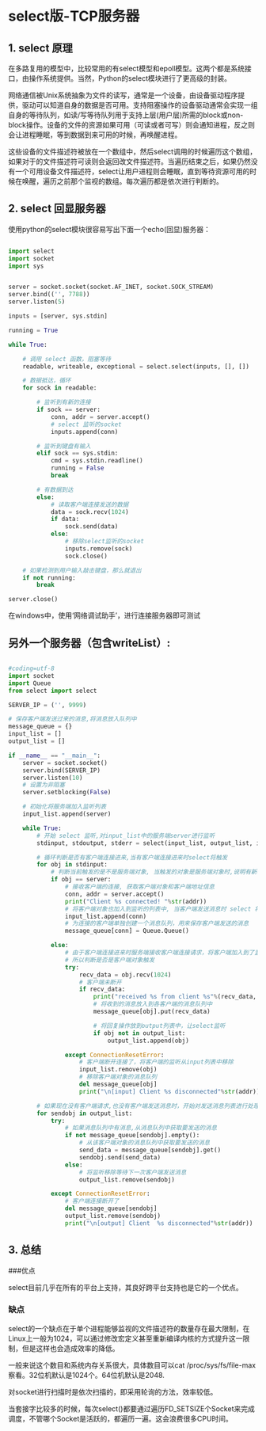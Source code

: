 # select版-TCP服务器

## 1. select 原理

在多路复用的模型中，比较常用的有select模型和epoll模型。这两个都是系统接口，由操作系统提供。当然，Python的select模块进行了更高级的封装。

网络通信被Unix系统抽象为文件的读写，通常是一个设备，由设备驱动程序提供，驱动可以知道自身的数据是否可用。支持阻塞操作的设备驱动通常会实现一组自身的等待队列，如读/写等待队列用于支持上层(用户层)所需的block或non-block操作。设备的文件的资源如果可用（可读或者可写）则会通知进程，反之则会让进程睡眠，等到数据到来可用的时候，再唤醒进程。

这些设备的文件描述符被放在一个数组中，然后select调用的时候遍历这个数组，如果对于的文件描述符可读则会返回改文件描述符。当遍历结束之后，如果仍然没有一个可用设备文件描述符，select让用户进程则会睡眠，直到等待资源可用的时候在唤醒，遍历之前那个监视的数组。每次遍历都是依次进行判断的。

## 2. select 回显服务器

使用python的select模块很容易写出下面一个echo(回显)服务器：

```python

import select
import socket
import sys


server = socket.socket(socket.AF_INET, socket.SOCK_STREAM)
server.bind(('', 7788))
server.listen(5)

inputs = [server, sys.stdin]

running = True

while True:

    # 调用 select 函数，阻塞等待
    readable, writeable, exceptional = select.select(inputs, [], [])

    # 数据抵达，循环
    for sock in readable:

        # 监听到有新的连接
        if sock == server:
            conn, addr = server.accept()
            # select 监听的socket
            inputs.append(conn)

        # 监听到键盘有输入
        elif sock == sys.stdin:
            cmd = sys.stdin.readline()
            running = False
            break

        # 有数据到达
        else:
            # 读取客户端连接发送的数据
            data = sock.recv(1024)
            if data:
                sock.send(data)
            else:
                # 移除select监听的socket
                inputs.remove(sock)
                sock.close()

    # 如果检测到用户输入敲击键盘，那么就退出
    if not running:
        break

server.close()

```

在windows中，使用‘网络调试助手’，进行连接服务器即可测试



## 另外一个服务器（包含writeList）:

```python

#coding=utf-8
import socket  
import Queue
from select import select  

SERVER_IP = ('', 9999)  

# 保存客户端发送过来的消息,将消息放入队列中  
message_queue = {}  
input_list = []  
output_list = []  

if __name__ == "__main__":  
    server = socket.socket()  
    server.bind(SERVER_IP)  
    server.listen(10)  
    # 设置为非阻塞  
    server.setblocking(False)  

    # 初始化将服务端加入监听列表  
    input_list.append(server)  

    while True:  
        # 开始 select 监听,对input_list中的服务端server进行监听  
        stdinput, stdoutput, stderr = select(input_list, output_list, input_list)  

        # 循环判断是否有客户端连接进来,当有客户端连接进来时select将触发  
        for obj in stdinput:  
            # 判断当前触发的是不是服务端对象, 当触发的对象是服务端对象时,说明有新客户端连接进来了  
            if obj == server:  
                # 接收客户端的连接, 获取客户端对象和客户端地址信息  
                conn, addr = server.accept()  
                print("Client %s connected! "%str(addr))  
                # 将客户端对象也加入到监听的列表中, 当客户端发送消息时 select 将触发  
                input_list.append(conn)  
                # 为连接的客户端单独创建一个消息队列，用来保存客户端发送的消息  
                message_queue[conn] = Queue.Queue()  

            else:  
                # 由于客户端连接进来时服务端接收客户端连接请求，将客户端加入到了监听列表中(input_list)，客户端发送消息将触发  
                # 所以判断是否是客户端对象触发  
                try:  
                    recv_data = obj.recv(1024)  
                    # 客户端未断开  
                    if recv_data:  
                        print("received %s from client %s"%(recv_data, str(addr)))  
                        # 将收到的消息放入到各客户端的消息队列中  
                        message_queue[obj].put(recv_data)  

                        # 将回复操作放到output列表中，让select监听  
                        if obj not in output_list:  
                            output_list.append(obj)  

                except ConnectionResetError:  
                    # 客户端断开连接了，将客户端的监听从input列表中移除  
                    input_list.remove(obj)  
                    # 移除客户端对象的消息队列  
                    del message_queue[obj]  
                    print("\n[input] Client %s disconnected"%str(addr))  

        # 如果现在没有客户端请求,也没有客户端发送消息时，开始对发送消息列表进行处理，是否需要发送消息  
        for sendobj in output_list:  
            try:  
                # 如果消息队列中有消息,从消息队列中获取要发送的消息  
                if not message_queue[sendobj].empty():  
                    # 从该客户端对象的消息队列中获取要发送的消息  
                    send_data = message_queue[sendobj].get()  
                    sendobj.send(send_data)  
                else:  
                    # 将监听移除等待下一次客户端发送消息  
                    output_list.remove(sendobj)  

            except ConnectionResetError:  
                # 客户端连接断开了  
                del message_queue[sendobj]  
                output_list.remove(sendobj)  
                print("\n[output] Client  %s disconnected"%str(addr))

```

## 3. 总结

###优点

select目前几乎在所有的平台上支持，其良好跨平台支持也是它的一个优点。

### 缺点

select的一个缺点在于单个进程能够监视的文件描述符的数量存在最大限制，在Linux上一般为1024，可以通过修改宏定义甚至重新编译内核的方式提升这一限制，但是这样也会造成效率的降低。

一般来说这个数目和系统内存关系很大，具体数目可以cat /proc/sys/fs/file-max察看。32位机默认是1024个。64位机默认是2048.

对socket进行扫描时是依次扫描的，即采用轮询的方法，效率较低。

当套接字比较多的时候，每次select()都要通过遍历FD_SETSIZE个Socket来完成调度，不管哪个Socket是活跃的，都遍历一遍。这会浪费很多CPU时间。